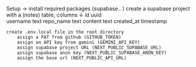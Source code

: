 Setup ->
	install required packages (supabase.. )
	create a supabase project with a (notes) table, columns ↓
		id           uuid   
		username     text
		repo_name    text
		content      text
		created_at   timestamp

	create .env.local file in the root directory
		assign a PAT from github (GITHUB_TOKEN)
		assign an API key from gemini (GEMINI_API_KEY)
		assign supabase project URL (NEXT_PUBLIC_SUPABASE_URL)
		assign supabase anon key (NEXT_PUBLIC_SUPABASE_ANON_KEY)
		assign the base url (NEXT_PUBLIC_API_URL)


	